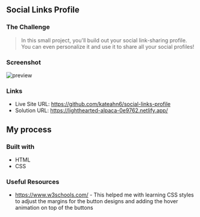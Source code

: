 ## Social Links Profile

### The Challenge
>In this small project, you'll build out your social link-sharing profile. You can even personalize it and use it to share all your social profiles!

### Screenshot
![preview](https://github.com/user-attachments/assets/fe9263d1-8986-4ecb-b00f-b47e1c3cdaf2)

### Links
- Live Site URL: https://github.com/kateahn6/social-links-profile
- Solution URL: https://lighthearted-alpaca-0e9762.netlify.app/ 

## My process
### Built with
- HTML
- CSS

### Useful Resources
- https://www.w3schools.com/ - This helped me with learning CSS styles to adjust the margins for the button designs and adding the hover animation on top of the buttons
